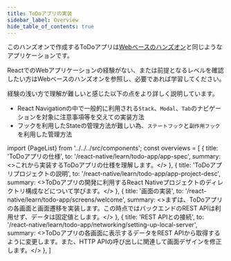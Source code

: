 ```yaml
---
title: ToDoアプリの実装
sidebar_label: Overview
hide_table_of_contents: true
---
```


このハンズオンで作成するToDoアプリは[Webベースのハンズオン](https://fintan-contents.github.io/spa-restapi-handson/)と同じようなアプリケーションです。

ReactでのWebアプリケーションの経験がない、または前提となるレベルを確認したい方はWebベースのハンズオンを参照し、必要であれば学習してください。

経験の浅い方で理解が難しいと感じた以下の点をより詳しく説明しています。

- React Navigationの中で一般的に利用される`Stack`、`Modal`、`Tab`のナビゲーションを対象に注意事項等を交えての実装方法
- フックを利用したStateの管理方法が難しい為、`ステートフック`と`副作用フック`を利用した管理方法

<!-- textlint-disable ja-technical-writing/sentence-length,ja-technical-writing/max-comma,ja-spacing/ja-no-space-around-parentheses,jtf-style/3.3.かっこ類と隣接する文字の間のスペースの有無,ja-technical-writing/ja-no-mixed-period,ja-technical-writing/no-unmatched-pair -->

import {PageList} from '../../../src/components';
const overviews = [
  {
    title: 'ToDoアプリの仕様',
    to: '/react-native/learn/todo-app/app-spec',
    summary: <>これから実装するToDoアプリの仕様を理解します。</>
  },
  {
    title: 'ToDoアプリプロジェクトの説明',
    to: '/react-native/learn/todo-app/app-project-desc',
    summary: <>ToDoアプリの開発に利用するReact Nativeプロジェクトのディレクトリ構成などについて学びます。</>
  },
  {
    title: '画面の実装',
    to: '/react-native/learn/todo-app/screens/welcome',
    summary: <>まずは、ToDoアプリの各画面と画面遷移を実装します。この時点ではバックエンドのREST APIは利用せず、データは固定値とします。</>
  },
  {
    title: 'REST APIとの接続',
    to: '/react-native/learn/todo-app/networking/setting-up-local-server',
    summary: <>ToDoアプリの各画面に表示するデータをREST APIから取得するように変更します。また、HTTP APIの呼び出しに関連して画面デザインを修正します。</>
  },
]

<PageList overviews={overviews} colSize={12} />

<!-- textlint-enable ja-technical-writing/sentence-length,ja-technical-writing/max-comma,ja-spacing/ja-no-space-around-parentheses,jtf-style/3.3.かっこ類と隣接する文字の間のスペースの有無,ja-technical-writing/ja-no-mixed-period,ja-technical-writing/no-unmatched-pair -->
